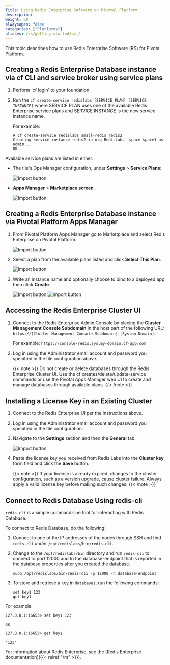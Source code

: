 ```yaml
---
Title: Using Redis Enterprise Software on Pivotal Platform
description: 
weight: 60
alwaysopen: false
categories: ["Platforms"]
aliases: /rs/getting-started/pcf/
---
```

This topic describes how to use Redis Enterprise Software (RS) for Pivotal Platform.

## Creating a Redis Enterprise Database instance via cf CLI and service broker using service plans

1. Perform 'cf login' to your foundation.

1. Run the `cf create-service redislabs [SERVICE PLAN] [SERVICE INSTANCE]` where SERVICE PLAN uses one of the available Redis Enterprise service plans and SERVICE INSTANCE is the new service instance name.

    For example:

    ```src
    # cf create-service redislabs small-redis redis2
    Creating service instance redis2 in org RedisLabs  space space1 as admin...
    OK
    ```

Available service plans are listed in either:

- The tile's Ops Manager configuration, under **Settings** > **Service Plans**:

    ![Import button](/images/platforms/pcf_ops_service_plan.png)

- **Apps  Manager** > **Marketplace screen**.

    ![Import button](/images/platforms/pcf_apps_service_plans.png)

## Creating a Redis Enterprise Database instance via Pivotal Platform Apps Manager

1. From Pivotal Platform Apps Manager go to Marketplace and select Redis Enterprise on Pivotal Platform.

    ![Import button](/images/platforms/pcf_apps_marketplace.png)

2. Select a plan from the available plans listed and click **Select This Plan**.

    ![Import button](/images/platforms/pcf_apps_service_plan.png)

3. Write an instance name and optionally choose to bind to a deployed app then click **Create**.

    ![Import button](/images/platforms/pcf_apps_config_create.png)
    ![Import button](/images/platforms/pcf_ops_service_plan_created.png)

## Accessing the Redis Enterprise Cluster UI

1. Connect to the Redis Enterprise Admin Console by placing the **Cluster Management Console Subdomain** in the host part of the following URL: `https://[Cluster Management Console Subdomain].[System Domain]`.

    For example: `https://console-redis.sys.my-domain.cf-app.com`

1. Log in using the Administrator email account and password you specified in the tile configuration above.

    {{< note >}}
Do not create or delete databases through the Redis Enterprise Cluster UI.
Use the cf creates/delete/update-service commands or use the Pivotal Apps Manager web UI to create and manage databases through available plans.
    {{< /note >}}

## Installing a License Key in an Existing Cluster

1. Connect to the Redis Enterprise UI per the instructions above.

1. Log in using the Administrator email account and password you specified in the tile configuration.

1. Navigate to the **Settings** section and then the **General** tab.

    ![Import button](/images/platforms/pcf_add_license.png)

1. Paste the license key you received from Redis Labs into the **Cluster key** form field and click the **Save** button.

    {{< note >}}
If your license is already expired, changes to the cluster configuration, such as a version upgrade, cause cluster failure.
Always apply a valid license key before making such changes.
    {{< /note >}}

## Connect to Redis Database Using redis-cli

`redis-cli` is a simple command-line tool for interacting with Redis Database.

To connect to Redis Database, do the following:

1. Connect to one of the IP addresses of the nodes through SSH and find `redis-cli` under `/opt/redislabs/bin/redis-cli`.

1. Change to the `/opt/redislabs/bin` directory and run `redis-cli` to connect to port 12000 and to the database-endpoint that is reported in the database properties after you created the database.

    ```src
    sudo /opt/redislabs/bin/redis-cli -p 12000 -h database-endpoint
    ```

1. To store and retrieve a key in `database1`, run the following commands:

    ```src
    set key1 123
    get key1
    ```

For example:

```src
127.0.0.1:16653> set key1 123

OK

127.0.0.1:16653> get key1

"123"
```

For information about Redis Enterprise, see the [Redis Enterprise documentation]({{< relref "/rs" >}}).
